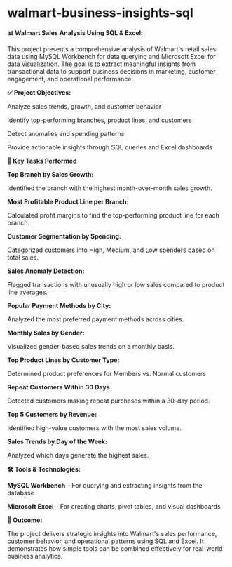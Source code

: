 # walmart-business-insights-sql
**📊 Walmart Sales Analysis Using SQL & Excel:**

This project presents a comprehensive analysis of Walmart's retail sales data using MySQL Workbench for data querying and Microsoft Excel for data visualization. The goal is to extract meaningful insights from transactional data to support business decisions in marketing, customer engagement, and operational performance.

**✅ Project Objectives:**

Analyze sales trends, growth, and customer behavior

Identify top-performing branches, product lines, and customers

Detect anomalies and spending patterns

Provide actionable insights through SQL queries and Excel dashboards

**📁 Key Tasks Performed**

**Top Branch by Sales Growth:**

Identified the branch with the highest month-over-month sales growth.

**Most Profitable Product Line per Branch:**

Calculated profit margins to find the top-performing product line for each branch.

**Customer Segmentation by Spending:**

Categorized customers into High, Medium, and Low spenders based on total sales.

**Sales Anomaly Detection:**

Flagged transactions with unusually high or low sales compared to product line averages.

**Popular Payment Methods by City:**

Analyzed the most preferred payment methods across cities.

**Monthly Sales by Gender:**

Visualized gender-based sales trends on a monthly basis.

**Top Product Lines by Customer Type:**

Determined product preferences for Members vs. Normal customers.

**Repeat Customers Within 30 Days:**

Detected customers making repeat purchases within a 30-day period.

**Top 5 Customers by Revenue:**

Identified high-value customers with the most sales volume.

**Sales Trends by Day of the Week:**

Analyzed which days generate the highest sales.

**🛠️ Tools & Technologies:**

**MySQL Workbench** – For querying and extracting insights from the database

**Microsoft Excel** – For creating charts, pivot tables, and visual dashboards

**📌 Outcome:**

The project delivers strategic insights into Walmart's sales performance, customer behavior, and operational patterns using SQL and Excel. It demonstrates how simple tools can be combined effectively for real-world business analytics.
